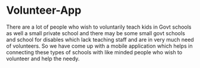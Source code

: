# Volunteer-App
There are a lot of people who wish to voluntarily teach kids in Govt schools as well a small private school and there may be some small govt schools and school for disables which lack teaching staff and are in very much need of volunteers. So we have come up with a mobile application which helps in connecting these types of schools with like minded people who wish to volunteer and help the needy.
